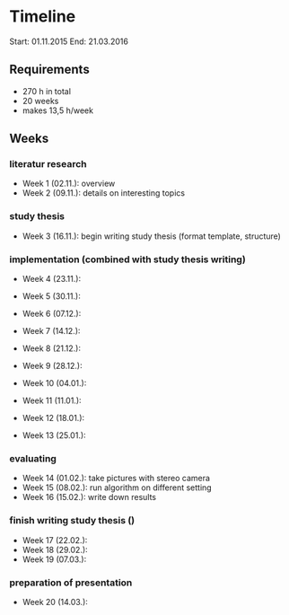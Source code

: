 # Timeline

Start: 01.11.2015
End: 21.03.2016


## Requirements

- 270 h in total
- 20 weeks
- makes 13,5 h/week


## Weeks
### literatur research

- Week 1 (02.11.): overview
- Week 2 (09.11.): details on interesting topics

### study thesis

- Week 3 (16.11.): begin writing study thesis (format template, structure)


### implementation (combined with study thesis writing)

- Week 4 (23.11.):
- Week 5 (30.11.):

- Week 6 (07.12.):
- Week 7 (14.12.):
- Week 8 (21.12.):
- Week 9 (28.12.):

- Week 10 (04.01.):
- Week 11 (11.01.):
- Week 12 (18.01.):
- Week 13 (25.01.):


### evaluating

- Week 14 (01.02.): take pictures with stereo camera
- Week 15 (08.02.): run algorithm on different setting
- Week 16 (15.02.): write down results


### finish writing study thesis ()

- Week 17 (22.02.):
- Week 18 (29.02.):
- Week 19 (07.03.):


### preparation of presentation

- Week 20 (14.03.):